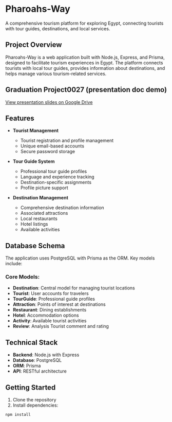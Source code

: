 # Pharoahs-Way

A comprehensive tourism platform for exploring Egypt, connecting tourists with tour guides, destinations, and local services.

## Project Overview

Pharoahs-Way is a web application built with Node.js, Express, and Prisma, designed to facilitate tourism experiences in Egypt. The platform connects tourists with local tour guides, provides information about destinations, and helps manage various tourism-related services.

## Graduation Project0027 (presentation doc demo)

[View presentation slides on Google Drive](https://drive.google.com/drive/folders/1i7Z1dF9IyoLHFeOQo2hxXDFuJdtLzMhT)


## Features

- **Tourist Management**
  - Tourist registration and profile management
  - Unique email-based accounts
  - Secure password storage

- **Tour Guide System**
  - Professional tour guide profiles
  - Language and experience tracking
  - Destination-specific assignments
  - Profile picture support

- **Destination Management**
  - Comprehensive destination information
  - Associated attractions
  - Local restaurants
  - Hotel listings
  - Available activities

## Database Schema

The application uses PostgreSQL with Prisma as the ORM. Key models include:

### Core Models:
- **Destination**: Central model for managing tourist locations
- **Tourist**: User accounts for travelers
- **TourGuide**: Professional guide profiles
- **Attraction**: Points of interest at destinations
- **Restaurant**: Dining establishments
- **Hotel**: Accommodation options
- **Activity**: Available tourist activities
- **Review**: Analysis Tourist comment and rating

## Technical Stack

- **Backend**: Node.js with Express
- **Database**: PostgreSQL
- **ORM**: Prisma
- **API**: RESTful architecture

## Getting Started

1. Clone the repository
2. Install dependencies:
```bash
npm install
